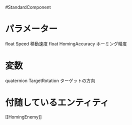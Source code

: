 #StandardComponent 

# パラメーター
float Speed 移動速度
float HomingAccuracy ホーミング精度

# 変数
quaternion TargetRotation ターゲットの方向

# 付随しているエンティティ
[[HomingEnemy]]